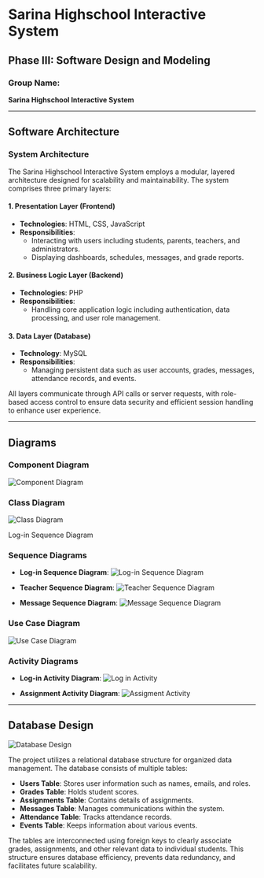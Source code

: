 # Sarina Highschool Interactive System

## Phase III: Software Design and Modeling

### Group Name:
**Sarina Highschool Interactive System**

---

## Software Architecture

### System Architecture
The Sarina Highschool Interactive System employs a modular, layered architecture designed for scalability and maintainability. The system comprises three primary layers:

#### 1. Presentation Layer (Frontend)
- **Technologies**: HTML, CSS, JavaScript
- **Responsibilities**:
  - Interacting with users including students, parents, teachers, and administrators.
  - Displaying dashboards, schedules, messages, and grade reports.

#### 2. Business Logic Layer (Backend)
- **Technologies**: PHP
- **Responsibilities**:
  - Handling core application logic including authentication, data processing, and user role management.

#### 3. Data Layer (Database)
- **Technology**: MySQL
- **Responsibilities**:
  - Managing persistent data such as user accounts, grades, messages, attendance records, and events.

All layers communicate through API calls or server requests, with role-based access control to ensure data security and efficient session handling to enhance user experience.

---

## Diagrams

### Component Diagram
![Component Diagram](images/Component-Diagram.png)

### Class Diagram
![Class Diagram](images/class-diagram.png)

Log-in Sequence Diagram
### Sequence Diagrams
- **Log-in Sequence Diagram**:
  ![Log-in Sequence Diagram](images/login-diagram.png)
  
- **Teacher Sequence Diagram**:
  ![Teacher Sequence Diagram](images/teacherseq.png)
  
- **Message Sequence Diagram**:
  ![Message Sequence Diagram](images/userseq.png)

### Use Case Diagram

![Use Case Diagram](images/usecase.png)


### Activity Diagrams
- **Log-in Activity Diagram**:
  ![Log in Activity](images/login-activity.png)
  
- **Assignment Activity Diagram**:
  ![Assigment Activity](images/assigment.png)

---

## Database Design

![Database Design](images/db.png)

The project utilizes a relational database structure for organized data management. The database consists of multiple tables:
- **Users Table**: Stores user information such as names, emails, and roles.
- **Grades Table**: Holds student scores.
- **Assignments Table**: Contains details of assignments.
- **Messages Table**: Manages communications within the system.
- **Attendance Table**: Tracks attendance records.
- **Events Table**: Keeps information about various events.

The tables are interconnected using foreign keys to clearly associate grades, assignments, and other relevant data to individual students. This structure ensures database efficiency, prevents data redundancy, and facilitates future scalability.

